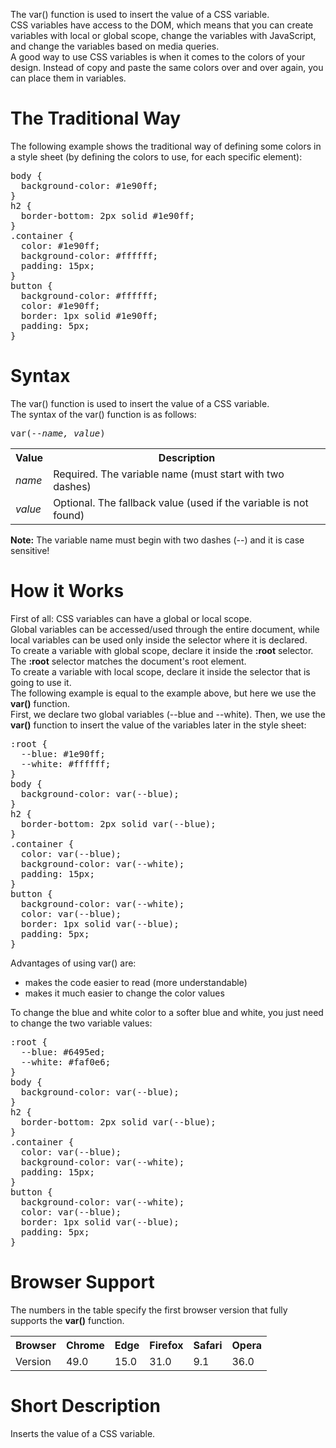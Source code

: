 The var() function is used to insert the value of a CSS variable.
<br>
CSS variables have access to the DOM, which means that you can create variables with local or global scope, change the variables with JavaScript, and change the variables based on media queries.
<br>
A good way to use CSS variables is when it comes to the colors of your design. Instead of copy and paste the same colors over and over again, you can place them in variables.
<h1>The Traditional Way</h1>
The following example shows the traditional way of defining some colors in a style sheet (by defining the colors to use, for each specific element):
<pre>
body {
  background-color: #1e90ff;
}
h2 {
  border-bottom: 2px solid #1e90ff;
}
.container {
  color: #1e90ff;
  background-color: #ffffff;
  padding: 15px;
}
button {
  background-color: #ffffff;
  color: #1e90ff;
  border: 1px solid #1e90ff;
  padding: 5px;
}
</pre>
<h1>Syntax</h1>
The var() function is used to insert the value of a CSS variable.
<br>
The syntax of the var() function is as follows:
<pre>var(<i>--name, value</i>)</pre>
<table class="ws-table-all notranslate">
  <tr>
    <th>Value</th>
    <th>Description</th>
  </tr>  
  <tr>
    <td><i>name</i></td>
    <td>Required. The variable name (must start with two 
    dashes)</td>
  </tr>
  <tr>
    <td><i>value</i></td>
    <td>Optional. The fallback value (used if the variable is not found)</td>
  </tr>
</table>
<b>Note:</b> The variable name must begin with two dashes (--) and it is case sensitive!
<h1>How it Works</h1>
First of all: CSS variables can have a global or local scope.
<br>
Global variables can be accessed/used through the entire document, while local variables can be used only inside the selector where it is declared.
<br>
To create a variable with global scope, declare it inside the <b>:root</b> selector. The <b>:root</b> selector matches the document's root element.
<br>
To create a variable with local scope, declare it inside the selector that is going to use it.
<br>
The following example is equal to the example above, but here we use the <b>var()</b> function.
<br>
First, we declare two global variables (--blue and --white). Then, we use the <b>var()</b> function to insert the value of the variables later in the style sheet:
<pre>
:root {
  --blue: #1e90ff;
  --white: #ffffff;
}
body {
  background-color: var(--blue);
}
h2 {
  border-bottom: 2px solid var(--blue);
}
.container {
  color: var(--blue);
  background-color: var(--white);
  padding: 15px;
}
button {
  background-color: var(--white);
  color: var(--blue);
  border: 1px solid var(--blue);
  padding: 5px;
}
</pre>
Advantages of using var() are:
<ul>
  <li>makes the code easier to read (more understandable)</li>
  <li>makes it much easier to change the color values</li>
</ul>
To change the blue and white color to a softer blue and white, you just need to change the two variable values:
<pre>
:root {
  --blue: #6495ed;
  --white: #faf0e6;
}
body {
  background-color: var(--blue);
}
h2 {
  border-bottom: 2px solid var(--blue);
}
.container {
  color: var(--blue);
  background-color: var(--white);
  padding: 15px;
}
button {
  background-color: var(--white);
  color: var(--blue);
  border: 1px solid var(--blue);
  padding: 5px;
}
</pre>
<h1>Browser Support</h1>
The numbers in the table specify the first browser version that fully supports the <b>var()</b> function.
<table class="ws-table-all notranslate">
  <tr>
    <th>Browser</th>
    <th>Chrome</th>
    <th>Edge</th>
    <th>Firefox</th>
    <th>Safari</th>
    <th>Opera</th>
  </tr>
  <tr>
    <td>Version</td>
    <td>49.0</td>
    <td>15.0</td>
    <td>31.0</td>
    <td>9.1</td>
    <td>36.0</td>
  </tr>
</table>
<h1>Short Description</h1>
Inserts the value of a CSS variable.
